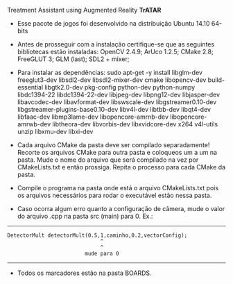 Treatment Assistant using Augmented Reality **TrATAR**


* Esse pacote de jogos foi desenvolvido na distribuição Ubuntu 14.10 64-bits
* Antes de prosseguir com a instalação certifique-se que as seguintes bibliotecas estão instaladas:
	OpenCV 2.4.9; ArUco 1.2.5; CMake 2.8; FreeGLUT 3; GLM (last); SDL2 + mixer;
* Para instalar as dependências:
	sudo apt-get -y install libglm-dev freeglut3-dev libsdl2-dev libsdl2-mixer-dev cmake libopencv-dev build-essential libgtk2.0-dev pkg-config python-dev python-numpy libdc1394-22 libdc1394-22-dev libjpeg-dev libpng12-dev libjasper-dev libavcodec-dev libavformat-dev libswscale-dev libgstreamer0.10-dev libgstreamer-plugins-base0.10-dev libv4l-dev libtbb-dev libqt4-dev libfaac-dev libmp3lame-dev libopencore-amrnb-dev libopencore-amrwb-dev libtheora-dev libvorbis-dev libxvidcore-dev x264 v4l-utils unzip libxmu-dev libxi-dev

* Cada arquivo CMake da pasta deve ser compilado separadamente! Recorte os arquivos CMake para outra pasta e coloqueos um a um na pasta.
  Mude o nome do arquivo que será compilado na vez por CMakeLists.txt e então prossiga.
  Repita o processo para cada CMake da pasta.

* Compile o programa na pasta onde está o arquivo CMakeLists.txt pois os arquivos necessários para rodar o executável estão nessa pasta.

* Caso ocorra algum erro quanto a configuração de câmera, mude o valor do arquivo .cpp na pasta src (main) para 0. Ex.:
---------------------------------------------------------------------
    DetectorMult detectorMult(0.5,1,caminho,0.2,vectorConfig);
                                  ^
                                  ^
                             mude para 0
---------------------------------------------------------------------

* Todos os marcadores estão na pasta BOARDS.                         
